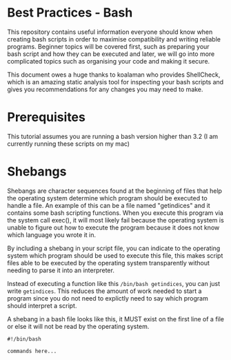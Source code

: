# Best Practices - Bash
This repository contains useful information everyone should know when creating bash scripts in order to maximise compatibility and writing reliable programs. Beginner topics will be covered first, such as preparing your bash script and how they can be executed and later, we will go into more complicated topics such as organising your code and making it secure.

This document owes a huge thanks to koalaman who provides ShellCheck, which is an amazing static analysis tool for inspecting your bash scripts and gives you recommendations for any changes you may need to make.

# Prerequisites
This tutorial assumes you are running a bash version higher than 3.2 (I am currently running these scripts on my mac)

# Shebangs
Shebangs are character sequences found at the beginning of files that help the operating system determine which program should be executed to handle a file. An example of this can be a file named "getindices" and it contains some bash scripting functions. When you execute this program via the system call exec(), it will most likely fail because the operating system is unable to figure out how to execute the program because it does not know which language you wrote it in.

By including a shebang in your script file, you can indicate to the operating system which program should be used to execute this file, this makes script files able to be executed by the operating system transparently without needing to parse it into an interpreter.

Instead of executing a function like this `/bin/bash getindices`, you can just write `getindices`. This reduces the amount of work needed to start a program since you do not need to explictly need to say which program should interpret a script.

A shebang in a bash file looks like this, it MUST exist on the first line of a file or else it will not be read by the operating system.

```
#!/bin/bash

commands here...
```
